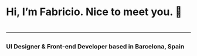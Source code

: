 <h1><b>Hi, I’m Fabricio. Nice to meet you. 👋</b><h1>
  <hr>
<h3>UI Designer & Front-end Developer based in Barcelona, Spain</h3>
